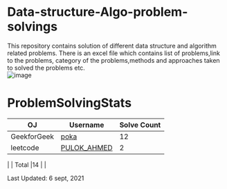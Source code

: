 # Data-structure-Algo-problem-solvings
This repository contains solution of different data structure and algorithm related problems. There is an excel file which contains list of problems,link to the problems, category of the problems,methods  and approaches taken to solved the problems etc.  
![image](https://user-images.githubusercontent.com/30721770/132205920-2c8a7da0-c4c4-46c8-b066-5c3c74a18e58.png)

  
# ProblemSolvingStats


| OJ | Username | Solve Count |
| -- | -------- | ----------- |
| GeekforGeek | [poka](https://auth.geeksforgeeks.org/user/poka/profile) | 12 |
| leetcode | [PULOK_AHMED](https://leetcode.com/PULOK_AHMED/) | 2 |
|
| Total |14 |  |

Last Updated: 6 sept, 2021

